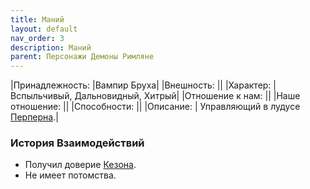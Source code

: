 ```yaml
---
title: Маний
layout: default
nav_order: 3
description: Маний
parent: Персонажи Демоны Римляне
---
```

|Принадлежность: |Вампир Бруха|
|Внешность: ||
|Характер: |Вспыльчивый, Дальновидный, Хитрый|
|Отношение к нам: ||
|Наше отношение: ||
|Способности: ||
|Описание: | Управляющий в лудусе [Перперна](/docs/wod_daemons/rimljane/personazhi/perpern).|

### История Взаимодействий
- Получил доверие [Кезона](/docs/wod_daemons/rimljane/personazhi/kezon). 
- Не имеет потомства.

